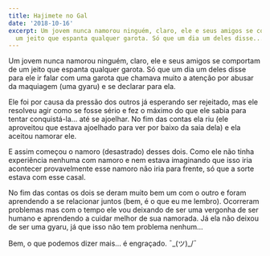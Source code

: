 ```yaml
---
title: Hajimete no Gal
date: '2018-10-16'
excerpt: Um jovem nunca namorou ninguém, claro, ele e seus amigos se comportam de
  um jeito que espanta qualquer garota. Só que um dia um deles disse...
---
```




Um jovem nunca namorou ninguém, claro, ele e seus amigos se comportam de um jeito que espanta qualquer garota. Só que um dia um deles disse para ele ir falar com uma garota que chamava muito a atenção por abusar da maquiagem (uma gyaru) e se declarar para ela.

Ele foi por causa da pressão dos outros já esperando ser rejeitado, mas ele resolveu agir como se fosse sério e fez o máximo do que ele sabia para tentar conquistá-la… até se ajoelhar. No fim das contas ela riu (ele aproveitou que estava ajoelhado para ver por baixo da saia dela) e ela aceitou namorar ele.

E assim começou o namoro (desastrado) desses dois. Como ele não tinha experiência nenhuma com namoro e nem estava imaginando que isso iria acontecer provavelmente esse namoro não iria para frente, só que a sorte estava com esse casal.

No fim das contas os dois se deram muito bem um com o outro e foram aprendendo a se relacionar juntos (bem, é o que eu me lembro). Ocorreram problemas mas com o tempo ele vou deixando de ser uma vergonha de ser humano e aprendendo a cuidar melhor de sua namorada. Já ela não deixou de ser uma gyaru, já que isso não tem problema nenhum…

Bem, o que podemos dizer mais… é engraçado. ¯\_(ツ)_/¯